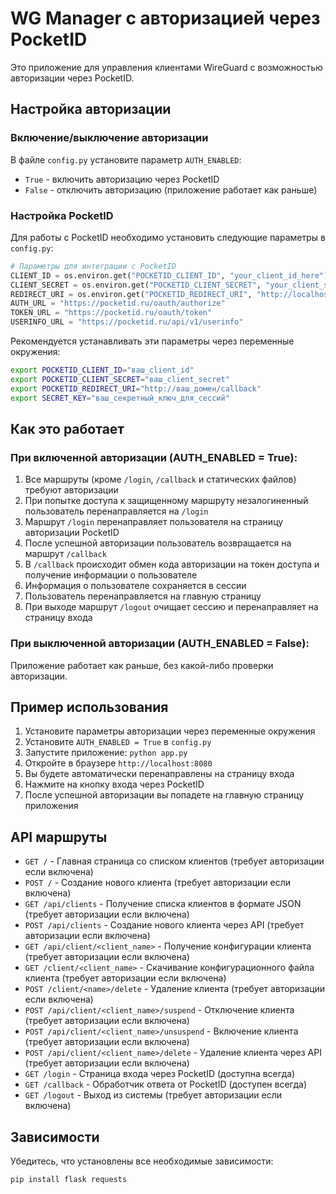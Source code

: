 # WG Manager с авторизацией через PocketID

Это приложение для управления клиентами WireGuard с возможностью авторизации через PocketID.

## Настройка авторизации

### Включение/выключение авторизации

В файле `config.py` установите параметр `AUTH_ENABLED`:
- `True` - включить авторизацию через PocketID
- `False` - отключить авторизацию (приложение работает как раньше)

### Настройка PocketID

Для работы с PocketID необходимо установить следующие параметры в `config.py`:

```python
# Параметры для интеграции с PocketID
CLIENT_ID = os.environ.get("POCKETID_CLIENT_ID", "your_client_id_here")
CLIENT_SECRET = os.environ.get("POCKETID_CLIENT_SECRET", "your_client_secret_here")
REDIRECT_URI = os.environ.get("POCKETID_REDIRECT_URI", "http://localhost:8080/callback")
AUTH_URL = "https://pocketid.ru/oauth/authorize"
TOKEN_URL = "https://pocketid.ru/oauth/token"
USERINFO_URL = "https://pocketid.ru/api/v1/userinfo"
```

Рекомендуется устанавливать эти параметры через переменные окружения:

```bash
export POCKETID_CLIENT_ID="ваш_client_id"
export POCKETID_CLIENT_SECRET="ваш_client_secret"
export POCKETID_REDIRECT_URI="http://ваш_домен/callback"
export SECRET_KEY="ваш_секретный_ключ_для_сессий"
```

## Как это работает

### При включенной авторизации (AUTH_ENABLED = True):

1. Все маршруты (кроме `/login`, `/callback` и статических файлов) требуют авторизации
2. При попытке доступа к защищенному маршруту незалогиненный пользователь перенаправляется на `/login`
3. Маршрут `/login` перенаправляет пользователя на страницу авторизации PocketID
4. После успешной авторизации пользователь возвращается на маршрут `/callback`
5. В `/callback` происходит обмен кода авторизации на токен доступа и получение информации о пользователе
6. Информация о пользователе сохраняется в сессии
7. Пользователь перенаправляется на главную страницу
8. При выходе маршрут `/logout` очищает сессию и перенаправляет на страницу входа

### При выключенной авторизации (AUTH_ENABLED = False):

Приложение работает как раньше, без какой-либо проверки авторизации.

## Пример использования

1. Установите параметры авторизации через переменные окружения
2. Установите `AUTH_ENABLED = True` в `config.py`
3. Запустите приложение: `python app.py`
4. Откройте в браузере `http://localhost:8080`
5. Вы будете автоматически перенаправлены на страницу входа
6. Нажмите на кнопку входа через PocketID
7. После успешной авторизации вы попадете на главную страницу приложения

## API маршруты

- `GET /` - Главная страница со списком клиентов (требует авторизации если включена)
- `POST /` - Создание нового клиента (требует авторизации если включена)
- `GET /api/clients` - Получение списка клиентов в формате JSON (требует авторизации если включена)
- `POST /api/clients` - Создание нового клиента через API (требует авторизации если включена)
- `GET /api/client/<client_name>` - Получение конфигурации клиента (требует авторизации если включена)
- `GET /client/<client_name>` - Скачивание конфигурационного файла клиента (требует авторизации если включена)
- `POST /client/<name>/delete` - Удаление клиента (требует авторизации если включена)
- `POST /api/client/<client_name>/suspend` - Отключение клиента (требует авторизации если включена)
- `POST /api/client/<client_name>/unsuspend` - Включение клиента (требует авторизации если включена)
- `POST /api/client/<client_name>/delete` - Удаление клиента через API (требует авторизации если включена)
- `GET /login` - Страница входа через PocketID (доступна всегда)
- `GET /callback` - Обработчик ответа от PocketID (доступен всегда)
- `GET /logout` - Выход из системы (требует авторизации если включена)

## Зависимости

Убедитесь, что установлены все необходимые зависимости:

```bash
pip install flask requests
